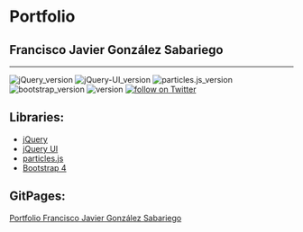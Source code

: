 # Portfolio
## Francisco Javier González Sabariego
---
<div style="text-align: left;">
    <img src="https://img.shields.io/badge/jQuery-3.6.0-yellow" alt="jQuery_version">
    <img src="https://img.shields.io/badge/jQuery_UI-1.12.0-orange" alt="jQuery-UI_version">
    <img src="https://img.shields.io/badge/particles.js-2.0.0-yellow" alt="particles.js_version">
    <img src="https://img.shields.io/badge/Bootstrap-4.0.0-blueviolet" alt="bootstrap_version">
    <img src="https://img.shields.io/badge/version-0.1.0-blue" alt="version">
    <a href="https://twitter.com/intent/follow?screen_name=Fco_Javier_Glez" target="_blank">
        <img src="https://img.shields.io/twitter/follow/Fco_Javier_Glez?style=social&logo=twitter" alt="follow on Twitter">
    </a>
</div>

## Libraries:
- [jQuery](https://jquery.com/)
- [jQuery UI](https://jqueryui.com/)
- [particles.js](https://github.com/VincentGarreau/particles.js/)
- [Bootstrap 4](https://getbootstrap.com/docs/4.0/getting-started/introduction/)

## GitPages:
[Portfolio Francisco Javier González Sabariego](https://fcojavierglez.github.io/portfolio2/)
